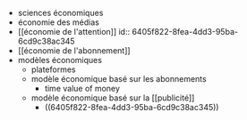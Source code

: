 - sciences économiques
- économie des médias
- [[économie de l'attention]]
  id:: 6405f822-8fea-4dd3-95ba-6cd9c38ac345
- [[économie de l'abonnement]]
- modèles économiques
	- plateformes
	- modèle économique basé sur les abonnements
		- time value of money
	- modèle économique basé sur la [[publicité]]
		- ((6405f822-8fea-4dd3-95ba-6cd9c38ac345))